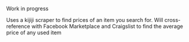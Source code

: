 Work in progress

Uses a kijiji scraper to find prices of an item you search for.
Will cross-reference with Facebook Marketplace and Craigslist to find the average price of any used item
